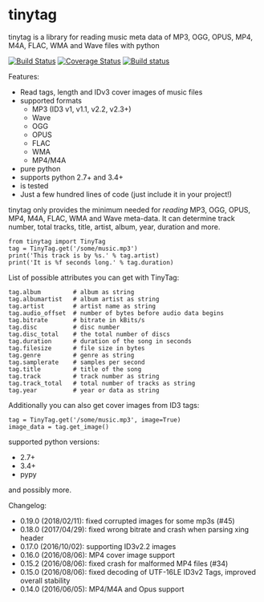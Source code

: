 tinytag 
=======

tinytag is a library for reading music meta data of MP3, OGG, OPUS, MP4, M4A, FLAC, WMA and Wave files with python

[![Build Status](https://travis-ci.org/devsnd/tinytag.png?branch=master)](https://travis-ci.org/devsnd/tinytag)
[![Coverage Status](https://coveralls.io/repos/devsnd/tinytag/badge.png)](https://coveralls.io/r/devsnd/tinytag)
[![Build status](https://ci.appveyor.com/api/projects/status/ichlbguugrxqpfkc?svg=true)](https://ci.appveyor.com/project/scivision/tinytag)

Features:

  * Read tags, length and IDv3 cover images of music files
  * supported formats
    * MP3 (ID3 v1, v1.1, v2.2, v2.3+)
    * Wave
    * OGG
    * OPUS
    * FLAC
    * WMA
    * MP4/M4A
  * pure python
  * supports python 2.7+ and 3.4+
  * is tested 
  * Just a few hundred lines of code (just include it in your project!) 

tinytag only provides the minimum needed for _reading_ MP3, OGG, OPUS, MP4, M4A, FLAC, WMA and Wave meta-data.
It can determine track number, total tracks, title, artist, album, year, duration and more.

    from tinytag import TinyTag
    tag = TinyTag.get('/some/music.mp3')
    print('This track is by %s.' % tag.artist)
    print('It is %f seconds long.' % tag.duration)

List of possible attributes you can get with TinyTag:

    tag.album         # album as string
    tag.albumartist   # album artist as string
    tag.artist        # artist name as string
    tag.audio_offset  # number of bytes before audio data begins
    tag.bitrate       # bitrate in kBits/s
    tag.disc          # disc number
    tag.disc_total    # the total number of discs
    tag.duration      # duration of the song in seconds
    tag.filesize      # file size in bytes
    tag.genre         # genre as string
    tag.samplerate    # samples per second
    tag.title         # title of the song
    tag.track         # track number as string
    tag.track_total   # total number of tracks as string
    tag.year          # year or data as string

Additionally you can also get cover images from ID3 tags:

    tag = TinyTag.get('/some/music.mp3', image=True)
    image_data = tag.get_image()

supported python versions:

 * 2.7+
 * 3.4+
 * pypy

and possibly more.

Changelog:

 * 0.19.0 (2018/02/11): fixed corrupted images for some mp3s (#45)
 * 0.18.0 (2017/04/29): fixed wrong bitrate and crash when parsing xing header
 * 0.17.0 (2016/10/02): supporting ID3v2.2 images
 * 0.16.0 (2016/08/06): MP4 cover image support
 * 0.15.2 (2016/08/06): fixed crash for malformed MP4 files (#34)
 * 0.15.0 (2016/08/06): fixed decoding of UTF-16LE ID3v2 Tags, improved overall stability
 * 0.14.0 (2016/06/05): MP4/M4A and Opus support
